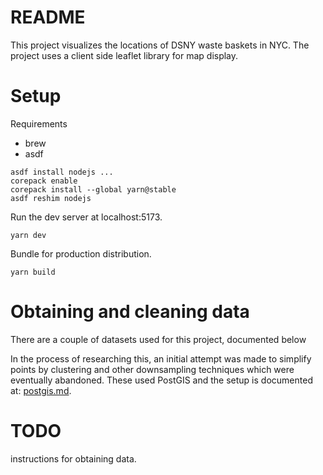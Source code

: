 # README

This project visualizes the locations of DSNY waste baskets in NYC. The project uses a client side
leaflet library for map display.


# Setup

Requirements
- brew
- asdf

```
asdf install nodejs ...
corepack enable
corepack install --global yarn@stable
asdf reshim nodejs
```

Run the dev server at localhost:5173.
```
yarn dev 
```

Bundle for production distribution.
```
yarn build
```

# Obtaining and cleaning data

There are a couple of datasets used for this project, documented below

In the process of researching this, an initial attempt was made to simplify points by
clustering and other downsampling techniques which were eventually abandoned.
These used PostGIS and the setup is documented at:
[postgis.md](postgis.md).



# TODO

instructions for obtaining data.


